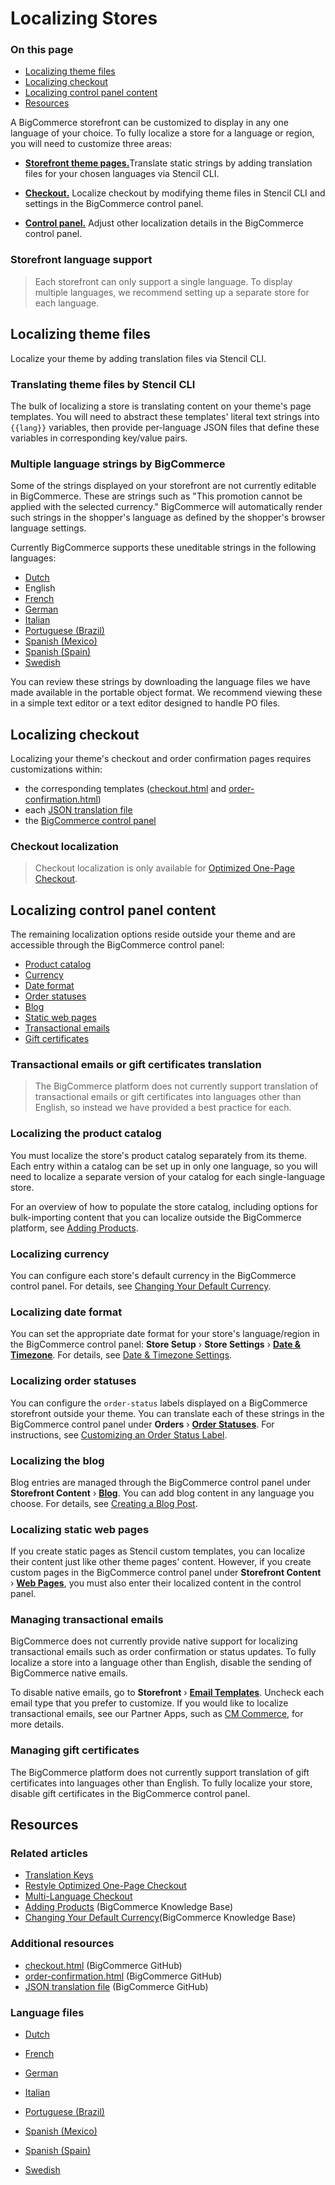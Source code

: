 # Localizing Stores

<div class="otp" id="no-index">

### On this page
- [Localizing theme files](#localizing-theme-files)
- [Localizing checkout](#localizing-checkout)
- [Localizing control panel content](#localizing-control-panel-content)
- [Resources](#resources)

</div>

A BigCommerce storefront can be customized to display in any one language of your choice. To fully localize a store for a language or region, you will need to customize three areas:


* [**Storefront theme pages.**](#translating-theme-files-via-stencil-cli)Translate static strings by adding translation files for your chosen languages via Stencil CLI.

* [**Checkout.**](#localizing-checkout) Localize checkout by modifying theme files in Stencil CLI and settings in the BigCommerce control panel.

* [**Control panel.**](#localizing-control-panel-content) Adjust other localization details in the BigCommerce control panel.

<div class="HubBlock--callout">
<div class="CalloutBlock--info">
<div class="HubBlock-content">

<!-- theme: info -->

### Storefront language support
> Each storefront can only support a single language. To display multiple languages, we recommend setting up a separate store for each language.

</div>
</div>
</div>

## Localizing theme files

Localize your theme by adding translation files via Stencil CLI.

### Translating theme files by Stencil CLI

The bulk of localizing a store is translating content on your theme's page templates. You will need to abstract these templates' literal text strings into `{{lang}}` variables, then provide per-language JSON files that define these variables in corresponding key/value pairs.

### Multiple language strings by BigCommerce

Some of the strings displayed on your storefront are not currently editable in BigCommerce. These are strings such as "This promotion cannot be applied with the selected currency." BigCommerce will automatically render such strings in the shopper's language as defined by the shopper's browser language settings.

Currently BigCommerce supports these uneditable strings in the following languages:
* [Dutch](https://bigcommerce.github.io/dev-docs/assets/PO/storefront-nl-NL.po)
* English
* [French](https://bigcommerce.github.io/dev-docs/assets/PO/storefront-fr-FR.po)
* [German](https://bigcommerce.github.io/dev-docs/assets/PO/storefront-de-DE.po)
* [Italian](https://bigcommerce.github.io/dev-docs/assets/PO/storefront-it-IT.po)
* [Portuguese (Brazil)](https://bigcommerce.github.io/dev-docs/assets/PO/storefront-pt-BR.po)
* [Spanish (Mexico)](https://bigcommerce.github.io/dev-docs/assets/PO/storefront-es-MX.po)
* [Spanish (Spain)](https://bigcommerce.github.io/dev-docs/assets/PO/storefront-es-ES.po)
* [Swedish](https://bigcommerce.github.io/dev-docs/assets/PO/storefront-sv-SE.po)

You can review these strings by downloading the language files we have made available in the portable object format. We recommend viewing these in a simple text editor or a text editor designed to handle PO files.

## Localizing checkout

Localizing your theme's checkout and order confirmation pages requires customizations within:

* the corresponding templates ([checkout.html](https://github.com/bigcommerce/cornerstone/blob/master/templates/pages/checkout.html) and [order-confirmation.html](https://github.com/bigcommerce/cornerstone/blob/master/templates/pages/order-confirmation.html))
* each [JSON translation file](https://github.com/bigcommerce/cornerstone/tree/master/lang)
* the [BigCommerce control panel](http://login.bigcommerce.com/deep-links/manage/)

<div class="HubBlock--callout">
<div class="CalloutBlock--warning">
<div class="HubBlock-content">

<!-- theme: warning -->

### Checkout localization
> Checkout localization is only available for [Optimized One-Page Checkout](https://developer.bigcommerce.com/stencil-docs/customizing-checkout/optimized-one-page-checkout).

</div>
</div>
</div>

## Localizing control panel content

The remaining localization options reside outside your theme and are accessible through the BigCommerce control panel:

* [Product catalog](#product-catalog)
* [Currency](#currency)
* [Date format](#date-format)
* [Order statuses](#order-statuses)
* [Blog](#blog)
* [Static web pages](#static-web-pages)
* [Transactional emails](#transactional-emails)
* [Gift certificates](#gift-certificates)

<div class="HubBlock--callout">
<div class="CalloutBlock--warning">
<div class="HubBlock-content">

<!-- theme: warning -->

### Transactional emails or gift certificates translation
> The BigCommerce platform does not currently support translation of transactional emails or gift certificates into languages other than English, so instead we have provided a best practice for each.

</div>
</div>
</div>

### Localizing the product catalog

You must localize the store's product catalog separately from its theme. Each entry within a catalog can be set up in only one language, so you will need to localize a separate version of your catalog for each single-language store.

For an overview of how to populate the store catalog, including options for bulk-importing content that you can localize outside the BigCommerce platform, see [Adding Products](https://support.bigcommerce.com/s/article/Adding-Products-v3).

### Localizing currency
You can configure each store's default currency in the BigCommerce control panel. For details, see [Changing Your Default Currency](https://support.bigcommerce.com/s/article/Managing-Currencies#default).

### Localizing date format
You can set the appropriate date format for your store's language/region in the BigCommerce control panel: **Store Setup** › **Store Settings** › [**Date & Timezone**](http://login.bigcommerce.com/deep-links/manage/settings/store). For details, see [Date & Timezone Settings](https://support.bigcommerce.com/s/article/Store-Settings#date-time).

### Localizing order statuses
You can configure the `order-status` labels displayed on a BigCommerce storefront outside your theme. You can translate each of these strings in the BigCommerce control panel under **Orders** ›
 [**Order Statuses**](http://login.bigcommerce.com/deep-links/manage/orders/order-statuses). For instructions, see [Customizing an Order Status Label](https://support.bigcommerce.com/s/article/Order-Statuses#rename).

### Localizing the blog
Blog entries are managed through the BigCommerce control panel under **Storefront Content** ›
 [**Blog**](https://login.mybigcommerce.com/manage/content/blog). You can add blog content in any language you choose. For details, see [Creating a Blog Post](https://support.bigcommerce.com/s/article/Using-the-Built-In-Blog#creating-post).

### Localizing static web pages
If you create static pages as Stencil custom templates, you can localize their content just like other theme pages' content. However, if you create custom pages in the BigCommerce control panel under **Storefront Content** › [**Web Pages**](http://login.bigcommerce.com/deep-links/manage/content/pages), you must also enter their localized content in the control panel.

### Managing transactional emails

BigCommerce does not currently provide native support for localizing transactional emails such as order confirmation or status updates. To fully localize a store into a language other than English, disable the sending of BigCommerce native emails.

To disable native emails, go to **Storefront** › [**Email Templates**](http://login.bigcommerce.com/deep-links//manage/storefront-manager/email-templates). Uncheck each email type that you prefer to customize. If you would like to localize transactional emails, see our Partner Apps, such as [CM Commerce](https://www.bigcommerce.com/apps/cm-commerce/), for more details.

### Managing gift certificates

The BigCommerce platform does not currently support translation of gift certificates into languages other than English. To fully localize your store, disable gift certificates in the BigCommerce control panel.


## Resources

### Related articles

* [Translation Keys](https://developer.bigcommerce.com/stencil-docs/localization/translation-keys)
* [Restyle Optimized One-Page Checkout](https://developer.bigcommerce.com/stencil-docs/customizing-checkout/optimized-one-page-checkout)
* [Multi-Language Checkout](https://developer.bigcommerce.com/stencil-docs/localization/multi-language-checkout)
* [Adding Products](https://support.bigcommerce.com/s/article/Adding-Products-v3) (BigCommerce Knowledge Base)
* [Changing Your Default Currency](https://support.bigcommerce.com/s/article/Managing-Currencies#default)(BigCommerce Knowledge Base)

### Additional resources

* [checkout.html](https://github.com/bigcommerce/cornerstone/blob/master/templates/pages/checkout.html) (BigCommerce GitHub)
* [order-confirmation.html](https://github.com/bigcommerce/cornerstone/blob/master/templates/pages/order-confirmation.html) (BigCommerce GitHub)
* [JSON translation file](https://github.com/bigcommerce/cornerstone/tree/master/lang) (BigCommerce GitHub)

### Language files

* [Dutch](https://bigcommerce.github.io/dev-docs/assets/PO/storefront-nl-NL.po)
* [French](https://bigcommerce.github.io/dev-docs/assets/PO/storefront-fr-FR.po)
* [German](https://bigcommerce.github.io/dev-docs/assets/PO/storefront-de-DE.po)
* [Italian](https://bigcommerce.github.io/dev-docs/assets/PO/storefront-it-IT.po)
* [Portuguese (Brazil)](https://bigcommerce.github.io/dev-docs/assets/PO/storefront-pt-BR.po)

* [Spanish (Mexico)](https://bigcommerce.github.io/dev-docs/assets/PO/storefront-es-MX.po)
* [Spanish (Spain)](https://bigcommerce.github.io/dev-docs/assets/PO/storefront-es-ES.po)
* [Swedish](https://bigcommerce.github.io/dev-docs/assets/PO/storefront-sv-SE.po)
